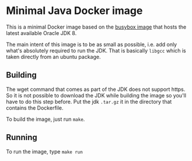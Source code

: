 # Minimal Java Docker image

This is a minimal Docker image based on the [busybox image](https://hub.docker.com/_/busybox/) that hosts the latest available Oracle JDK 8. 

The main intent of this image is to be as small as possible, i.e. add only what's absolutely required to run the JDK. That is basically `libgcc` which is taken directly from an ubuntu package.

## Building
The wget command that comes as part of the JDK does not support https. So it is not possible to download the JDK while building the image so you'll have to do this step before. Put the jdk `.tar.gz` it in the directory that contains the Dockerfile. 

To build the image, just run `make`.

## Running
To run the image, type `make run`
